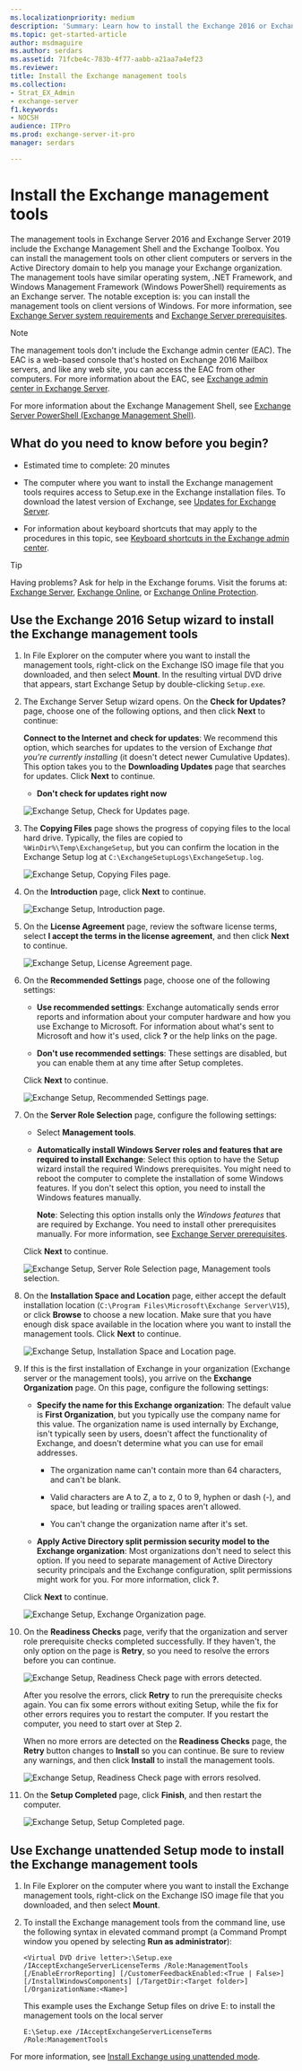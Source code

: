 ```yaml
---
ms.localizationpriority: medium
description: 'Summary: Learn how to install the Exchange 2016 or Exchange 2019 management tools on other computers.'
ms.topic: get-started-article
author: msdmaguire
ms.author: serdars
ms.assetid: 71fcbe4c-783b-4f77-aabb-a21aa7a4ef23
ms.reviewer: 
title: Install the Exchange management tools
ms.collection:
- Strat_EX_Admin
- exchange-server
f1.keywords:
- NOCSH
audience: ITPro
ms.prod: exchange-server-it-pro
manager: serdars

---
```


# Install the Exchange management tools

The management tools in Exchange Server 2016 and Exchange Server 2019 include the Exchange Management Shell and the Exchange Toolbox. You can install the management tools on other client computers or servers in the Active Directory domain to help you manage your Exchange organization. The management tools have similar operating system, .NET Framework, and Windows Management Framework (Windows PowerShell) requirements as an Exchange server. The notable exception is: you can install the management tools on client versions of Windows. For more information, see [Exchange Server system requirements](../../plan-and-deploy/system-requirements.md) and [Exchange Server prerequisites](../../plan-and-deploy/prerequisites.md).

> [!NOTE]
> The management tools don't include the Exchange admin center (EAC). The EAC is a web-based console that's hosted on Exchange 2016 Mailbox servers, and like any web site, you can access the EAC from other computers. For more information about the EAC, see [Exchange admin center in Exchange Server](../../architecture/client-access/exchange-admin-center.md).

For more information about the Exchange Management Shell, see [Exchange Server PowerShell (Exchange Management Shell)](/powershell/exchange/exchange-management-shell).

## What do you need to know before you begin?

- Estimated time to complete: 20 minutes

- The computer where you want to install the Exchange management tools requires access to Setup.exe in the Exchange installation files. To download the latest version of Exchange, see [Updates for Exchange Server](../../new-features/updates.md).

- For information about keyboard shortcuts that may apply to the procedures in this topic, see [Keyboard shortcuts in the Exchange admin center](../../about-documentation/exchange-admin-center-keyboard-shortcuts.md).

> [!TIP]
> Having problems? Ask for help in the Exchange forums. Visit the forums at: [Exchange Server](https://social.technet.microsoft.com/forums/office/home?category=exchangeserver), [Exchange Online](/answers/topics/office-exchange-server-itpro.html), or [Exchange Online Protection](https://social.technet.microsoft.com/forums/forefront/home?forum=FOPE).

## Use the Exchange 2016 Setup wizard to install the Exchange management tools

1. In File Explorer on the computer where you want to install the management tools, right-click on the Exchange ISO image file that you downloaded, and then select **Mount**. In the resulting virtual DVD drive that appears, start Exchange Setup by double-clicking `Setup.exe`.

2. The Exchange Server Setup wizard opens. On the **Check for Updates?** page, choose one of the following options, and then click **Next** to continue:

   **Connect to the Internet and check for updates**: We recommend this option, which searches for updates to the version of Exchange _that you're currently installing_ (it doesn't detect newer Cumulative Updates). This option takes you to the **Downloading Updates** page that searches for updates. Click **Next** to continue.

   - **Don't check for updates right now**

   ![Exchange Setup, Check for Updates page.](../../media/exchange-install-checkupdates-no.jpg)

3. The **Copying Files** page shows the progress of copying files to the local hard drive. Typically, the files are copied to `%WinDir%\Temp\ExchangeSetup`, but you can confirm the location in the Exchange Setup log at `C:\ExchangeSetupLogs\ExchangeSetup.log`.

   ![Exchange Setup, Copying Files page.](../../media/78813be2-745d-4a58-8da8-883c43aa2650.png)

4. On the **Introduction** page, click **Next** to continue.

   ![Exchange Setup, Introduction page.](../../media/9f605305-979a-4667-a042-38854677cf0b.png)

5. On the **License Agreement** page, review the software license terms, select **I accept the terms in the license agreement**, and then click **Next** to continue.

   ![Exchange Setup, License Agreement page.](../../media/2bb6bfaa-1b39-4052-9420-a7a053b07d58.png)

6. On the **Recommended Settings** page, choose one of the following settings:

   - **Use recommended settings**: Exchange automatically sends error reports and information about your computer hardware and how you use Exchange to Microsoft. For information about what's sent to Microsoft and how it's used, click **?** or the help links on the page.

   - **Don't use recommended settings**: These settings are disabled, but you can enable them at any time after Setup completes.

   Click **Next** to continue.

   ![Exchange Setup, Recommended Settings page.](../../media/26af58f0-52ab-4482-8710-9a7cd2e7a6c3.png)

7. On the **Server Role Selection** page, configure the following settings:

   - Select **Management tools**.

   - **Automatically install Windows Server roles and features that are required to install Exchange**: Select this option to have the Setup wizard install the required Windows prerequisites. You might need to reboot the computer to complete the installation of some Windows features. If you don't select this option, you need to install the Windows features manually.

     **Note**: Selecting this option installs only the _Windows features_ that are required by Exchange. You need to install other prerequisites manually. For more information, see [Exchange Server prerequisites](../../plan-and-deploy/prerequisites.md).

   Click **Next** to continue.

   ![Exchange Setup, Server Role Selection page, Management tools selection.](../../media/9675432c-9b46-4f95-841d-1cea632a93a9.png)

8. On the **Installation Space and Location** page, either accept the default installation location (`C:\Program Files\Microsoft\Exchange Server\V15`), or click **Browse** to choose a new location. Make sure that you have enough disk space available in the location where you want to install the management tools. Click **Next** to continue.

   ![Exchange Setup, Installation Space and Location page.](../../media/7ae7f248-3cdc-4453-9d7d-e99edc300d16.png)

9. If this is the first installation of Exchange in your organization (Exchange server or the management tools), you arrive on the **Exchange Organization** page. On this page, configure the following settings:

   - **Specify the name for this Exchange organization**: The default value is **First Organization**, but you typically use the company name for this value. The organization name is used internally by Exchange, isn't typically seen by users, doesn't affect the functionality of Exchange, and doesn't determine what you can use for email addresses.

     - The organization name can't contain more than 64 characters, and can't be blank.

     - Valid characters are A to Z, a to z, 0 to 9, hyphen or dash (-), and space, but leading or trailing spaces aren't allowed.

     - You can't change the organization name after it's set.

   - **Apply Active Directory split permission security model to the Exchange organization**: Most organizations don't need to select this option. If you need to separate management of Active Directory security principals and the Exchange configuration, split permissions might work for you. For more information, click **?**.

   Click **Next** to continue.

   ![Exchange Setup, Exchange Organization page.](../../media/acdba072-f4bb-4fb8-acae-c6b43cb32044.png)

10. On the **Readiness Checks** page, verify that the organization and server role prerequisite checks completed successfully. If they haven't, the only option on the page is **Retry**, so you need to resolve the errors before you can continue.

    ![Exchange Setup, Readiness Check page with errors detected.](../../media/d4ee435a-a383-4be6-8233-da4cc2a19eea.png)

    After you resolve the errors, click **Retry** to run the prerequisite checks again. You can fix some errors without exiting Setup, while the fix for other errors requires you to restart the computer. If you restart the computer, you need to start over at Step 2.

    When no more errors are detected on the **Readiness Checks** page, the **Retry** button changes to **Install** so you can continue. Be sure to review any warnings, and then click **Install** to install the management tools.

    ![Exchange Setup, Readiness Check page with errors resolved.](../../media/a9aca4d0-19ac-4783-8071-cdd435b1658d.png)

11. On the **Setup Completed** page, click **Finish**, and then restart the computer.

    ![Exchange Setup, Setup Completed page.](../../media/6019a9d8-33d8-4ceb-9b4f-63bff3c105dd.png)

## Use Exchange unattended Setup mode to install the Exchange management tools

1. In File Explorer on the computer where you want to install the Exchange management tools, right-click on the Exchange ISO image file that you downloaded, and then select **Mount**.

2. To install the Exchange management tools from the command line, use the following syntax in elevated command prompt (a Command Prompt window you opened by selecting **Run as administrator**):

   ```console
   <Virtual DVD drive letter>:\Setup.exe /IAcceptExchangeServerLicenseTerms /Role:ManagementTools [/EnableErrorReporting] [/CustomerFeedbackEnabled:<True | False>] [/InstallWindowsComponents] [/TargetDir:<Target folder>] [/OrganizationName:<Name>]
   ```

   This example uses the Exchange Setup files on drive E: to install the management tools on the local server

   ```console
   E:\Setup.exe /IAcceptExchangeServerLicenseTerms /Role:ManagementTools
   ```

For more information, see [Install Exchange using unattended mode](../../plan-and-deploy/deploy-new-installations/unattended-installs.md).